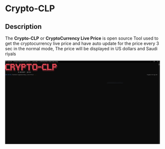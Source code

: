 __Crypto-CLP__
==

Description
----
The __Crypto-CLP__ or __CryptoCurrency Live Price__ is open source Tool used to get the cryptocurrency live price and have auto update for the price every 3 sec in the normal mode, The price will be displayed in US dollars and Saudi riyals 

<p align="center"><img src="https://raw.githubusercontent.com/Filza2/Crypto-CLP/main/CRYPTO-CLP-IMG.jpg" alt="CMS"></p>
